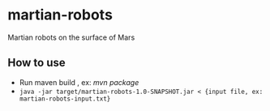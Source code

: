 # martian-robots
Martian robots on the surface of Mars

## How to use

- Run maven build , ex: _mvn package_
- `java -jar target/martian-robots-1.0-SNAPSHOT.jar < {input file, ex: martian-robots-input.txt}`